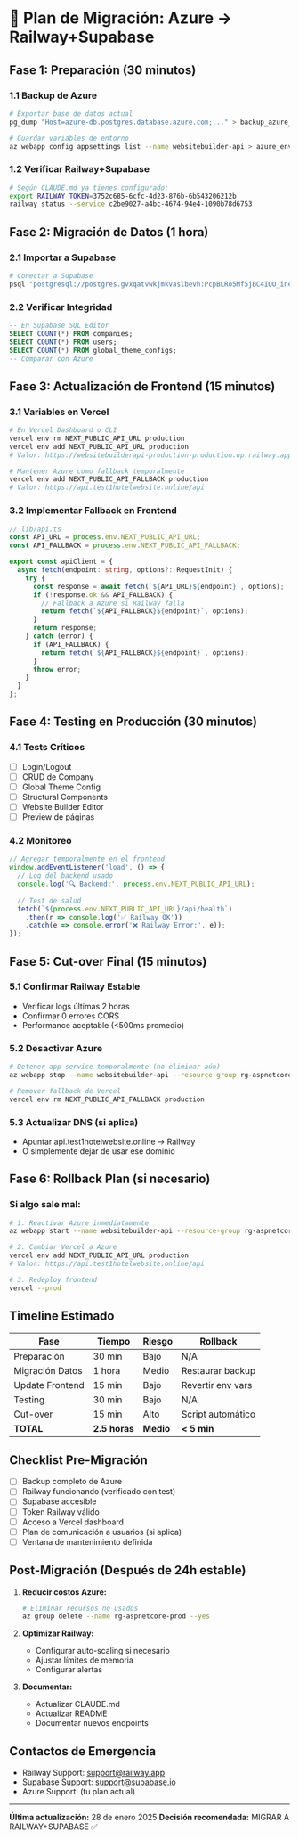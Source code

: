 # 🚀 Plan de Migración: Azure → Railway+Supabase

## Fase 1: Preparación (30 minutos)

### 1.1 Backup de Azure
```bash
# Exportar base de datos actual
pg_dump "Host=azure-db.postgres.database.azure.com;..." > backup_azure_$(date +%Y%m%d).sql

# Guardar variables de entorno
az webapp config appsettings list --name websitebuilder-api > azure_env_backup.json
```

### 1.2 Verificar Railway+Supabase
```bash
# Según CLAUDE.md ya tienes configurado:
export RAILWAY_TOKEN=3752c685-6cfc-4d23-876b-6b543206212b
railway status --service c2be9027-a4bc-4674-94e4-1090b78d6753
```

## Fase 2: Migración de Datos (1 hora)

### 2.1 Importar a Supabase
```bash
# Conectar a Supabase
psql "postgresql://postgres.gvxqatvwkjmkvaslbevh:PcpBLRo5Mf5jBC4IQO_ineBHjVIj7npK9JhW5dJlUKI@aws-0-us-west-1.pooler.supabase.com:6543/postgres" < backup_azure_$(date +%Y%m%d).sql
```

### 2.2 Verificar Integridad
```sql
-- En Supabase SQL Editor
SELECT COUNT(*) FROM companies;
SELECT COUNT(*) FROM users;
SELECT COUNT(*) FROM global_theme_configs;
-- Comparar con Azure
```

## Fase 3: Actualización de Frontend (15 minutos)

### 3.1 Variables en Vercel
```bash
# En Vercel Dashboard o CLI
vercel env rm NEXT_PUBLIC_API_URL production
vercel env add NEXT_PUBLIC_API_URL production
# Valor: https://websitebuilderapi-production-production.up.railway.app/api

# Mantener Azure como fallback temporalmente
vercel env add NEXT_PUBLIC_API_FALLBACK production
# Valor: https://api.test1hotelwebsite.online/api
```

### 3.2 Implementar Fallback en Frontend
```typescript
// lib/api.ts
const API_URL = process.env.NEXT_PUBLIC_API_URL;
const API_FALLBACK = process.env.NEXT_PUBLIC_API_FALLBACK;

export const apiClient = {
  async fetch(endpoint: string, options?: RequestInit) {
    try {
      const response = await fetch(`${API_URL}${endpoint}`, options);
      if (!response.ok && API_FALLBACK) {
        // Fallback a Azure si Railway falla
        return fetch(`${API_FALLBACK}${endpoint}`, options);
      }
      return response;
    } catch (error) {
      if (API_FALLBACK) {
        return fetch(`${API_FALLBACK}${endpoint}`, options);
      }
      throw error;
    }
  }
};
```

## Fase 4: Testing en Producción (30 minutos)

### 4.1 Tests Críticos
- [ ] Login/Logout
- [ ] CRUD de Company
- [ ] Global Theme Config
- [ ] Structural Components
- [ ] Website Builder Editor
- [ ] Preview de páginas

### 4.2 Monitoreo
```javascript
// Agregar temporalmente en el frontend
window.addEventListener('load', () => {
  // Log del backend usado
  console.log('🔍 Backend:', process.env.NEXT_PUBLIC_API_URL);
  
  // Test de salud
  fetch(`${process.env.NEXT_PUBLIC_API_URL}/api/health`)
    .then(r => console.log('✅ Railway OK'))
    .catch(e => console.error('❌ Railway Error:', e));
});
```

## Fase 5: Cut-over Final (15 minutos)

### 5.1 Confirmar Railway Estable
- Verificar logs últimas 2 horas
- Confirmar 0 errores CORS
- Performance aceptable (<500ms promedio)

### 5.2 Desactivar Azure
```bash
# Detener app service temporalmente (no eliminar aún)
az webapp stop --name websitebuilder-api --resource-group rg-aspnetcore-prod

# Remover fallback de Vercel
vercel env rm NEXT_PUBLIC_API_FALLBACK production
```

### 5.3 Actualizar DNS (si aplica)
- Apuntar api.test1hotelwebsite.online → Railway
- O simplemente dejar de usar ese dominio

## Fase 6: Rollback Plan (si necesario)

### Si algo sale mal:
```bash
# 1. Reactivar Azure inmediatamente
az webapp start --name websitebuilder-api --resource-group rg-aspnetcore-prod

# 2. Cambiar Vercel a Azure
vercel env add NEXT_PUBLIC_API_URL production
# Valor: https://api.test1hotelwebsite.online/api

# 3. Redeploy frontend
vercel --prod
```

## Timeline Estimado

| Fase | Tiempo | Riesgo | Rollback |
|------|--------|---------|----------|
| Preparación | 30 min | Bajo | N/A |
| Migración Datos | 1 hora | Medio | Restaurar backup |
| Update Frontend | 15 min | Bajo | Revertir env vars |
| Testing | 30 min | Bajo | N/A |
| Cut-over | 15 min | Alto | Script automático |
| **TOTAL** | **2.5 horas** | **Medio** | **< 5 min** |

## Checklist Pre-Migración

- [ ] Backup completo de Azure
- [ ] Railway funcionando (verificado con test)
- [ ] Supabase accesible
- [ ] Token Railway válido
- [ ] Acceso a Vercel dashboard
- [ ] Plan de comunicación a usuarios (si aplica)
- [ ] Ventana de mantenimiento definida

## Post-Migración (Después de 24h estable)

1. **Reducir costos Azure:**
   ```bash
   # Eliminar recursos no usados
   az group delete --name rg-aspnetcore-prod --yes
   ```

2. **Optimizar Railway:**
   - Configurar auto-scaling si necesario
   - Ajustar límites de memoria
   - Configurar alertas

3. **Documentar:**
   - Actualizar CLAUDE.md
   - Actualizar README
   - Documentar nuevos endpoints

## Contactos de Emergencia

- Railway Support: support@railway.app
- Supabase Support: support@supabase.io
- Azure Support: (tu plan actual)

---

**Última actualización:** 28 de enero 2025
**Decisión recomendada:** MIGRAR A RAILWAY+SUPABASE ✅
